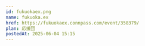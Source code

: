 ```yaml
---
id: fukuokaex.png
name: fukuoka.ex
href: https://fukuokaex.connpass.com/event/358379/
plan: 応援団
postedAt: 2025-06-04 15:15
---
```

